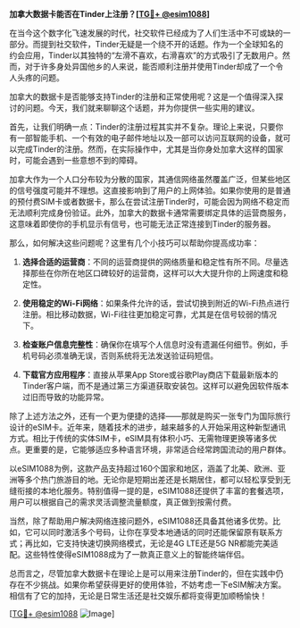 **加拿大数据卡能否在Tinder上注册？[[TG💪+ @esim1088](https://t.me/s/esim1088)]**

在当今这个数字化飞速发展的时代，社交软件已经成为了人们生活中不可或缺的一部分。而提到社交软件，Tinder无疑是一个绕不开的话题。作为一个全球知名的约会应用，Tinder以其独特的“左滑不喜欢，右滑喜欢”的方式吸引了无数用户。然而，对于许多身处异国他乡的人来说，能否顺利注册并使用Tinder却成了一个令人头疼的问题。

加拿大的数据卡是否能够支持Tinder的注册和正常使用呢？这是一个值得深入探讨的问题。今天，我们就来聊聊这个话题，并为你提供一些实用的建议。

首先，让我们明确一点：Tinder的注册过程其实并不复杂。理论上来说，只要你有一部智能手机、一个有效的电子邮件地址以及一部可以访问互联网的设备，就可以完成Tinder的注册。然而，在实际操作中，尤其是当你身处加拿大这样的国家时，可能会遇到一些意想不到的障碍。

加拿大作为一个人口分布较为分散的国家，其通信网络虽然覆盖广泛，但某些地区的信号强度可能并不理想。这直接影响到了用户的上网体验。如果你使用的是普通的预付费SIM卡或者数据卡，那么在尝试注册Tinder时，可能会因为网络不稳定而无法顺利完成身份验证。此外，加拿大的数据卡通常需要绑定具体的运营商服务，这意味着即使你的手机显示有信号，也可能无法正常连接到Tinder的服务器。

那么，如何解决这些问题呢？这里有几个小技巧可以帮助你提高成功率：

1. **选择合适的运营商**：不同的运营商提供的网络质量和稳定性有所不同。尽量选择那些在你所在地区口碑较好的运营商，这样可以大大提升你的上网速度和稳定性。

2. **使用稳定的Wi-Fi网络**：如果条件允许的话，尝试切换到附近的Wi-Fi热点进行注册。相比移动数据，Wi-Fi往往更加稳定可靠，尤其是在信号较弱的情况下。

3. **检查账户信息完整性**：确保你在填写个人信息时没有遗漏任何细节。例如，手机号码必须准确无误，否则系统将无法发送验证码短信。

4. **下载官方应用程序**：直接从苹果App Store或谷歌Play商店下载最新版本的Tinder客户端，而不是通过第三方渠道获取安装包。这样可以避免因软件版本过旧而导致的功能异常。

除了上述方法之外，还有一个更为便捷的选择——那就是购买一张专门为国际旅行设计的eSIM卡。近年来，随着技术的进步，越来越多的人开始采用这种新型通讯方式。相比于传统的实体SIM卡，eSIM具有体积小巧、无需物理更换等诸多优点。更重要的是，它能够适应多种语言环境，非常适合经常跨国流动的用户群体。

以eSIM1088为例，这款产品支持超过160个国家和地区，涵盖了北美、欧洲、亚洲等多个热门旅游目的地。无论你是短期出差还是长期居住，都可以轻松享受到无缝衔接的本地化服务。特别值得一提的是，eSIM1088还提供了丰富的套餐选项，用户可以根据自己的需求灵活调整流量额度，真正做到按需付费。

当然，除了帮助用户解决网络连接问题外，eSIM1088还具备其他诸多优势。比如，它可以同时激活多个号码，让你在享受本地通话的同时还能保留原有联系方式；再比如，它支持快速切换网络模式，无论是4G LTE还是5G NR都能完美适配。这些特性使得eSIM1088成为了一款真正意义上的智能终端伴侣。

总而言之，尽管加拿大数据卡在理论上是可以用来注册Tinder的，但在实践中仍存在不少挑战。如果你希望获得更好的使用体验，不妨考虑一下eSIM解决方案。相信有了它的加持，无论是日常生活还是社交娱乐都将变得更加顺畅愉快！

[[TG💪+ @esim1088](https://t.me/s/esim1088) ![Image](https://i.postimg.cc/4NQfJmqS/Snipaste-2025-05-13-00-14-12.png)]